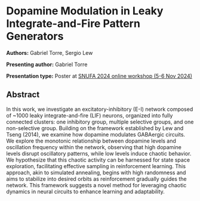 # Dopamine Modulation in Leaky Integrate-and-Fire Pattern Generators

**Authors:** Gabriel Torre, Sergio Lew
                           
**Presenting author:** Gabriel Torre

**Presentation type:** Poster at [SNUFA 2024 online workshop (5-6 Nov 2024)](https://snufa.net/2024)

## Abstract

In this work, we investigate an excitatory-inhibitory (E-I) network composed of ~1000 leaky integrate-and-fire (LIF) neurons, organized into fully connected clusters: one inhibitory group, multiple selective groups, and one non-selective group. Building on the framework established by Lew and Tseng (2014), we examine how dopamine modulates GABAergic circuits. We explore the monotonic relationship between dopamine levels and oscillation frequency within the network, observing that high dopamine levels disrupt oscillatory patterns, while low levels induce chaotic behavior. We hypothesize that this chaotic activity can be harnessed for state space exploration, facilitating effective sampling in reinforcement learning. This approach, akin to simulated annealing, begins with high randomness and aims to stabilize into desired orbits as reinforcement gradually guides the network. This framework suggests a novel method for leveraging chaotic dynamics in neural circuits to enhance learning and adaptability.